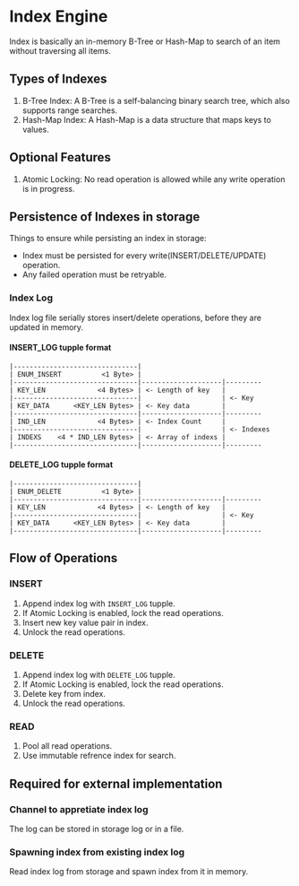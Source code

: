 # Index Engine

Index is basically an in-memory B-Tree or Hash-Map to search of an item without traversing all items.

## Types of Indexes

1. B-Tree Index: A B-Tree is a self-balancing binary search tree, which also supports range searches.
2. Hash-Map Index: A Hash-Map is a data structure that maps keys to values.

## Optional Features

1. Atomic Locking: No read operation is allowed while any write operation is in progress.

## Persistence of Indexes in storage

Things to ensure while persisting an index in storage:
- Index must be persisted for every write(INSERT/DELETE/UPDATE) operation.
- Any failed operation must be retryable.

### Index Log

Index log file serially stores insert/delete operations, before they are updated in memory.

#### INSERT_LOG tupple format

```
|-------------------------------|
| ENUM_INSERT          <1 Byte> |
|-------------------------------|--------------------|---------
| KEY_LEN             <4 Bytes> | <- Length of key   |
|-------------------------------|                    | <- Key
| KEY_DATA      <KEY_LEN Bytes> | <- Key data        |
|-------------------------------|--------------------|---------
| IND_LEN             <4 Bytes> | <- Index Count     |
|-------------------------------|                    | <- Indexes
| INDEXS    <4 * IND_LEN Bytes> | <- Array of indexs |
|-------------------------------|--------------------|---------
```

#### DELETE_LOG tupple format

```
|-------------------------------|
| ENUM_DELETE          <1 Byte> |
|-------------------------------|--------------------|---------
| KEY_LEN             <4 Bytes> | <- Length of key   |
|-------------------------------|                    | <- Key
| KEY_DATA      <KEY_LEN Bytes> | <- Key data        |
|-------------------------------|--------------------|---------
```

## Flow of Operations

### INSERT

1. Append index log with `INSERT_LOG` tupple.
2. If Atomic Locking is enabled, lock the read operations.
3. Insert new key value pair in index.
4. Unlock the read operations.

### DELETE

1. Append index log with `DELETE_LOG` tupple.
2. If Atomic Locking is enabled, lock the read operations.
3. Delete key from index.
4. Unlock the read operations.

### READ

1. Pool all read operations.
2. Use immutable refrence index for search.

## Required for external implementation

### Channel to appretiate index log

The log can be stored in storage log or in a file.

### Spawning index from existing index log

Read index log from storage and spawn index from it in memory.